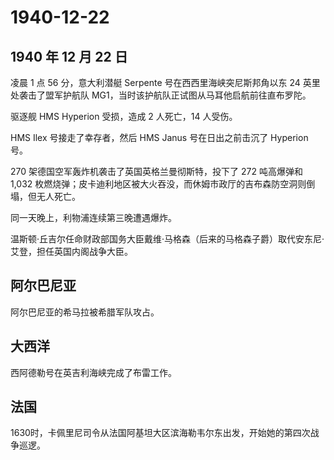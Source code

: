 # 1940-12-22

## 1940 年 12 月 22 日

凌晨 1 点 56 分，意大利潜艇 Serpente 号在西西里海峡突尼斯邦角以东 24
英里处袭击了盟军护航队 MG1，当时该护航队正试图从马耳他启航前往直布罗陀。

驱逐舰 HMS Hyperion 受损，造成 2 人死亡，14 人受伤。

HMS Ilex 号接走了幸存者，然后 HMS Janus 号在日出之前击沉了 Hyperion 号。

270 架德国空军轰炸机袭击了英国英格兰曼彻斯特，投下了 272 吨高爆弹和
1,032
枚燃烧弹；皮卡迪利地区被大火吞没，而休姆市政厅的吉布森防空洞则倒塌，但无人死亡。

同一天晚上，利物浦连续第三晚遭遇爆炸。

温斯顿·丘吉尔任命财政部国务大臣戴维·马格森（后来的马格森子爵）取代安东尼·艾登，担任英国内阁战争大臣。

## 阿尔巴尼亚

阿尔巴尼亚的希马拉被希腊军队攻占。

## 大西洋

西阿德勒号在英吉利海峡完成了布雷工作。

## 法国

1630时，卡佩里尼司令从法国阿基坦大区滨海勒韦尔东出发，开始她的第四次战争巡逻。

